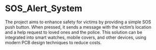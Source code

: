 # SOS_Alert_System
The project aims to enhance safety for victims by providing a simple SOS push button. When pressed, it sends a message with the victim’s location and a help request to loved ones and the police. This solution can be integrated into smart watches, mobile covers, and other devices, using modern PCB design techniques to reduce costs.
